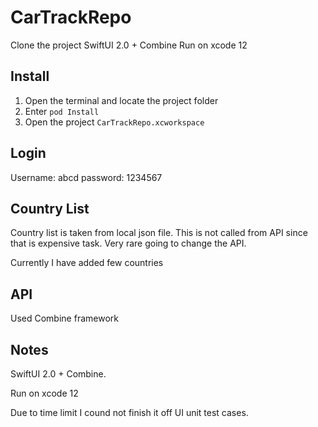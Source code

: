 # CarTrackRepo
Clone the project
SwiftUI 2.0 + Combine 
Run on xcode 12

## Install
1. Open the terminal and locate the project folder
2. Enter ```pod Install```
3. Open the project   ```CarTrackRepo.xcworkspace ```

## Login
Username: abcd
password: 1234567



## Country List
Country list is taken from local json file. This is not called from API since that is expensive task. Very rare going to change the API. 

Currently I have added few countries 

## API
Used Combine framework

## Notes
SwiftUI 2.0 + Combine.

Run on xcode 12

Due to time limit I cound not finish it off UI unit test cases.


